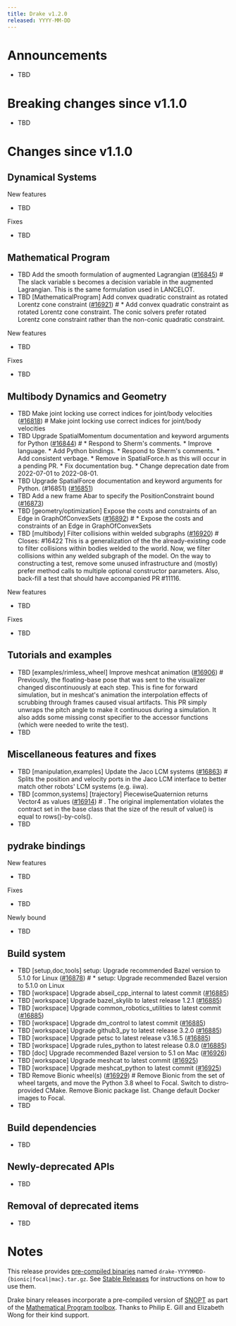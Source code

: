 ```yaml
---
title: Drake v1.2.0
released: YYYY-MM-DD
---
```


# Announcements

* TBD

# Breaking changes since v1.1.0

* TBD

# Changes since v1.1.0

## Dynamical Systems

<!-- <relnotes for systems go here> -->


New features

* TBD

Fixes

* TBD

## Mathematical Program

<!-- <relnotes for solvers go here> -->

* TBD Add the smooth formulation of augmented Lagrangian ([#16845][_#16845])  # The slack variable s becomes a decision variable in the augmented Lagrangian. This is the same formulation used in LANCELOT.
* TBD [MathematicalProgram] Add convex quadratic constraint as rotated Lorentz cone constraint ([#16921][_#16921])  # * Add convex quadratic constraint as rotated Lorentz cone constraint. The conic solvers prefer rotated Lorentz cone constraint rather than the non-conic quadratic constraint.

New features

* TBD

Fixes

* TBD

## Multibody Dynamics and Geometry

<!-- <relnotes for geometry,multibody go here> -->

* TBD Make joint locking use correct indices for joint/body velocities ([#16818][_#16818])  # Make joint locking use correct indices for joint/body velocities
* TBD Upgrade SpatialMomentum documentation and keyword arguments for Python ([#16844][_#16844])  # * Respond to Sherm's comments. * Improve language. * Add Python bindings. * Respond to Sherm's comments. * Add consistent verbage. * Remove in SpatialForce.h as this will occur in a pending PR. * Fix documentation bug. * Change deprecation date from 2022-07-01 to 2022-08-01.
* TBD Upgrade SpatialForce documentation and keyword arguments for Python. (#16851) ([#16851][_#16851])
* TBD Add a new frame Abar to specify the PositionConstraint bound ([#16873][_#16873])
* TBD [geometry/optimization] Expose the costs and constraints of an Edge in GraphOfConvexSets ([#16892][_#16892])  # * Expose the costs and constraints of an Edge in GraphOfConvexSets
* TBD [multibody] Filter collisions within welded subgraphs ([#16920][_#16920])  # Closes: #16422 This is a generalization of the the already-existing code to filter collisions within bodies welded to the world.  Now, we filter collisions within any welded subgraph of the model. On the way to constructing a test, remove some unused infrastructure and (mostly) prefer method calls to multiple optional constructor parameters. Also, back-fill a test that should have accompanied PR #11116.

New features

* TBD

Fixes

* TBD

## Tutorials and examples

<!-- <relnotes for examples,tutorials go here> -->

* TBD [examples/rimless_wheel] Improve meshcat animation ([#16906][_#16906])  # Previously, the floating-base pose that was sent to the visualizer changed discontinuously at each step.  This is fine for forward simulation, but in meshcat's animation the interpolation effects of scrubbing through frames caused visual artifacts.  This PR simply unwraps the pitch angle to make it continuous during a simulation. It also adds some missing const specifier to the accessor functions (which were needed to write the test).
* TBD

## Miscellaneous features and fixes

<!-- <relnotes for common,math,lcm,lcmtypes,manipulation,perception go here> -->

* TBD [manipulation,examples] Update the Jaco LCM systems ([#16863][_#16863])  # Splits the position and velocity ports in the Jaco LCM interface to better match other robots' LCM systems (e.g. iiwa).
* TBD [common,systems] [trajectory] PiecewiseQuaternion returns Vector4 as values ([#16914][_#16914])  # . The original implementation violates the contract set in the base class that the size of the result of value() is equal to rows()-by-cols().
* TBD

## pydrake bindings

<!-- <relnotes for bindings go here> -->


New features

* TBD

Fixes

* TBD

Newly bound

* TBD

## Build system

<!-- <relnotes for cmake,doc,setup,third_party,tools go here> -->

* TBD [setup,doc,tools] setup: Upgrade recommended Bazel version to 5.1.0 for Linux ([#16878][_#16878])  # * setup: Upgrade recommended Bazel version to 5.1.0 on Linux
* TBD [workspace] Upgrade abseil_cpp_internal to latest commit ([#16885][_#16885])
* TBD [workspace] Upgrade bazel_skylib to latest release 1.2.1 ([#16885][_#16885])
* TBD [workspace] Upgrade common_robotics_utilities to latest commit ([#16885][_#16885])
* TBD [workspace] Upgrade dm_control to latest commit ([#16885][_#16885])
* TBD [workspace] Upgrade github3_py to latest release 3.2.0 ([#16885][_#16885])
* TBD [workspace] Upgrade petsc to latest release v3.16.5 ([#16885][_#16885])
* TBD [workspace] Upgrade rules_python to latest release 0.8.0 ([#16885][_#16885])
* TBD [doc] Upgrade recommended Bazel version to 5.1 on Mac ([#16926][_#16926])
* TBD [workspace] Upgrade meshcat to latest commit ([#16925][_#16925])
* TBD [workspace] Upgrade meshcat_python to latest commit ([#16925][_#16925])
* TBD Remove Bionic wheel(s) ([#16929][_#16929])  # Remove Bionic from the set of wheel targets, and move the Python 3.8 wheel to Focal. Switch to distro-provided CMake. Remove Bionic package list. Change default Docker images to Focal.
* TBD

## Build dependencies

<!-- Manually relocate any "Upgrade foo_external to latest" lines to here, -->
<!-- and then sort them alphabetically. -->

* TBD

## Newly-deprecated APIs

* TBD

## Removal of deprecated items

* TBD

# Notes


This release provides [pre-compiled binaries](https://github.com/RobotLocomotion/drake/releases/tag/v1.2.0) named
``drake-YYYYMMDD-{bionic|focal|mac}.tar.gz``. See [Stable Releases](/from_binary.html#stable-releases) for instructions on how to use them.

Drake binary releases incorporate a pre-compiled version of [SNOPT](https://ccom.ucsd.edu/~optimizers/solvers/snopt/) as part of the
[Mathematical Program toolbox](https://drake.mit.edu/doxygen_cxx/group__solvers.html). Thanks to
Philip E. Gill and Elizabeth Wong for their kind support.

<!-- <begin issue links> -->
[_#16818]: https://github.com/RobotLocomotion/drake/pull/16818
[_#16844]: https://github.com/RobotLocomotion/drake/pull/16844
[_#16845]: https://github.com/RobotLocomotion/drake/pull/16845
[_#16851]: https://github.com/RobotLocomotion/drake/pull/16851
[_#16863]: https://github.com/RobotLocomotion/drake/pull/16863
[_#16873]: https://github.com/RobotLocomotion/drake/pull/16873
[_#16878]: https://github.com/RobotLocomotion/drake/pull/16878
[_#16885]: https://github.com/RobotLocomotion/drake/pull/16885
[_#16892]: https://github.com/RobotLocomotion/drake/pull/16892
[_#16906]: https://github.com/RobotLocomotion/drake/pull/16906
[_#16914]: https://github.com/RobotLocomotion/drake/pull/16914
[_#16920]: https://github.com/RobotLocomotion/drake/pull/16920
[_#16921]: https://github.com/RobotLocomotion/drake/pull/16921
[_#16925]: https://github.com/RobotLocomotion/drake/pull/16925
[_#16926]: https://github.com/RobotLocomotion/drake/pull/16926
[_#16929]: https://github.com/RobotLocomotion/drake/pull/16929
<!-- <end issue links> -->

<!--
  Current oldest_commit c79c94b0afcf2b2691f81b5a27e15dd32a5c3a23 (exclusive).
  Current newest_commit 1656d8527cae642ed64b254c0bbfdbb5cff0ba19 (inclusive).
-->
